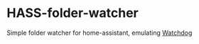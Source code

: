 # HASS-folder-watcher
Simple folder watcher for home-assistant, emulating [Watchdog](https://github.com/gorakhargosh/watchdog)
